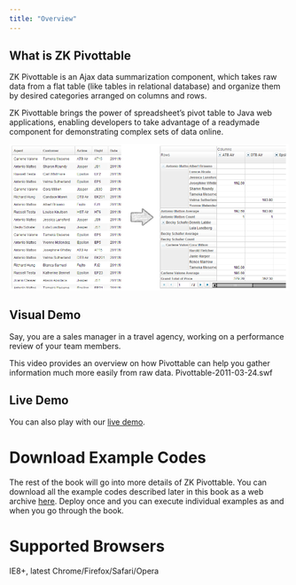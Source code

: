 ```yaml
---
title: "Overview"
---
```


## What is ZK Pivottable

ZK Pivottable is an Ajax data summarization component, which takes raw
data from a flat table (like tables in relational database) and organize
them by desired categories arranged on columns and rows.

ZK Pivottable brings the power of spreadsheet’s pivot table to Java web
applications, enabling developers to take advantage of a readymade
component for demonstrating complex sets of data online.

![](images/ZK_Pivot_Esn_difference.png)

## Visual Demo

Say, you are a sales manager in a travel agency, working on a
performance review of your team members.

This video provides an overview on how Pivottable can help you gather
information much more easily from raw data.
<gflash width="960" height="600">Pivottable-2011-03-24.swf</gflash>

## Live Demo

You can also play with our [live demo](http://www.zkoss.org/zkdemo/application/pivottable).

# Download Example Codes

The rest of the book will go into more details of ZK Pivottable. You can
download all the example codes described later in this book as a web
archive [here](http://www.zkoss.org/download/zkpivottable). Deploy once
and you can execute individual examples as and when you go through the
book.

# Supported Browsers

IE8+, latest Chrome/Firefox/Safari/Opera


